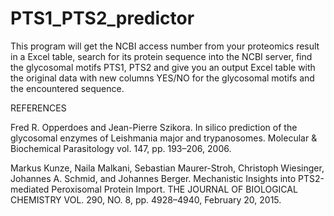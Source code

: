 # PTS1_PTS2_predictor

This program will get the NCBI access number from your proteomics result in a  Excel table, search for its protein sequence into the NCBI server, find the  glycosomal motifs PTS1, PTS2 and give you an output Excel table with the  original data with new columns YES/NO for the glycosomal motifs and the encountered sequence.

REFERENCES

Fred R. Opperdoes and Jean-Pierre Szikora. In silico prediction of the glycosomal enzymes of Leishmania major and trypanosomes. Molecular & Biochemical Parasitology vol. 147, pp. 193–206, 2006.

Markus Kunze, Naila Malkani, Sebastian Maurer-Stroh, Christoph Wiesinger, Johannes A. Schmid, and Johannes Berger. Mechanistic Insights into PTS2-mediated Peroxisomal Protein Import. THE JOURNAL OF BIOLOGICAL CHEMISTRY VOL. 290, NO. 8, pp. 4928–4940, February 20, 2015.
